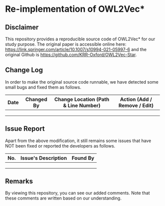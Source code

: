 # Re-implementation of OWL2Vec* 

## Disclaimer
This repository provides a reproducible source code of OWL2Vec* for our study purpose. The original paper is accessible online here:  https://link.springer.com/article/10.1007/s10994-021-05997-6 and the original Github is https://github.com/KRR-Oxford/OWL2Vec-Star. 

## Change Log 

In order to make the original source code runnable, we have detected some small bugs and fixed them as follows. 

| Date | Changed By | Change Location (Path & Line Number) | Action (Add / Remove / Edit) |
|------|------------|--------------------------------------|------------------------------|
|      |            |                                      |                              |
|      |            |                                      |                              |
|      |            |                                      |                              |

## Issue Report

Apart from the above modification, it still remains some issues that have NOT been fixed or reported the developers as follows.  

| No. | Issue's Description | Found By |
|-----|---------------------|----------|
|     |                     |          |
|     |                     |          |
|     |                     |          |

## Remarks 

By viewing this repository, you can see our added comments. Note that these comments are written based on our understanding. 
